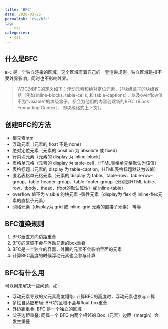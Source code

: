 ```yaml
---
title: 'BFC'
date: 2020-03-25
permalink: 'css/bfc'
tag:
  - css
categories:
  - css
---
```


## 什么是BFC

`BFC` 是一个独立渲染的区域，这个区域有着自己的一套渲染规则。独立区域是指不受外界影响，同时也不影响外界。

> W3C对BFC的定义如下：浮动元素和绝对定位元素，非块级盒子的块级容器（例如 inline-blocks, table-cells, 和 table-captions），以及overflow值不为"visiable"的块级盒子，都会为他们的内容创建新的BFC（Block Fromatting Context， 即块级格式上下文）。

## 创建BFC的方法

- 根元素html
- 浮动元素（元素的 float 不是 none）
- 绝对定位元素（元素的 position 为 absolute 或 fixed）
- 行内块元素（元素的 display 为 inline-block）
- 表格单元格（元素的 display 为 table-cell，HTML表格单元格默认为该值）
- 表格标题（元素的 display 为 table-caption，HTML表格标题默认为该值）
- 匿名表格单元格元素（元素的 display 为 table、table-row、table-row-group、table-header-group、table-footer-group（分别是HTML table、row、tbody、thead、tfoot的默认属性）或 inline-table）
- overflow 值不为 visible 的块元素 -弹性元素（display为 flex 或 inline-flex元素的直接子元素）
- 网格元素（display为 grid 或 inline-grid 元素的直接子元素） 等等

## BFC渲染规则

1. BFC垂直方向边距重叠
2. BFC的区域不会与浮动元素的box重叠
3. BFC是一个独立的容器，外面的元素不会影响里面的元素
4. 计算BFC高度的时候浮动元素也会参与计算

## BFC有什么用

可以用来解决一些问题，如:

- 浮动元素导致的父元素高度塌陷: 计算BFC的高度时，浮动元素也参与计算
- 多栏自适应布局: BFC的区域不会与float box重叠
- 外边距重叠: BFC 是一个独立的区域
- 父子边距重叠: 同属一个 BFC 内两个相邻的 Box（元素）边距（margin）会发生重叠
